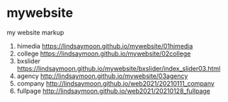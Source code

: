# mywebsite
my website markup
1. himedia https://lindsaymoon.github.io/mywebsite/01himedia
1. college https://lindsaymoon.github.io/mywebsite/02college
1. bxslider https://lindsaymoon.github.io/mywebsite/bxslider/index_slider03.html
1. agency http://lindsaymoon.github.io/mywebsite/03agency
1. company http://lindsaymoon.github.io/web2021/20210111_company
1. fullpage http://lindsaymoon.github.io/web2021/20210128_fullpage
